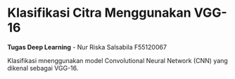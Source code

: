# Klasifikasi Citra Menggunakan VGG-16
**Tugas Deep Learning** - Nur Riska Salsabila F55120067

Klasifikasi mnenggunakan model Convolutional Neural Network (CNN) yang dikenal sebagai VGG-16.
